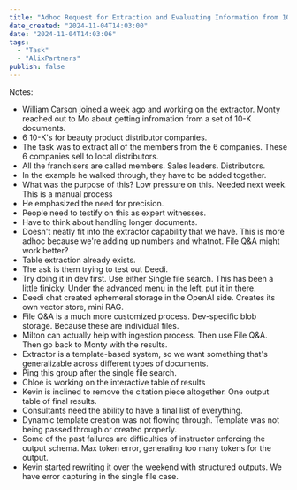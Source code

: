 ```yaml
---
title: "Adhoc Request for Extraction and Evaluating Information from 10-K Documents"
date_created: "2024-11-04T14:03:00"
date: "2024-11-04T14:03:06"
tags:
  - "Task"
  - "AlixPartners"
publish: false
---
```


Notes:
  - William Carson joined a week ago and working on the extractor. Monty reached out to Mo about getting infromation from a set of 10-K documents.
  - 6 10-K's for beauty product distributor companies. 
  - The task was to extract all of the members from the 6 companies. These 6 companies sell to local distributors.
  - All the franchisers are called members. Sales leaders. Distributors.
  - In the example he walked through, they have to be added together.
  - What was the purpose of this? Low pressure on this. Needed next week. This is a manual process
  - He emphasized the need for precision.
  - People need to testify on this as expert witnesses.
  - Have to think about handling longer documents.
  - Doesn't neatly fit into the extractor capability that we have. This is more adhoc because we're adding up numbers and whatnot. File Q&A might work better?
  - Table extraction already exists.
  - The ask is them trying to test out Deedi.
  - Try doing it in dev first. Use either Single file search. This has been a little finicky. Under the advanced menu in the left, put it in there.
  - Deedi chat created ephemeral storage in the OpenAI side. Creates its own vector store, mini RAG.
  - File Q&A is a much more customized process. Dev-specific blob storage. Because these are individual files.
  - Milton can actually help with ingestion process. Then use File Q&A. Then go back to Monty with the results.
  - Extractor is a template-based system, so we want something that's generalizable across different types of documents.
  - Ping this group after the single file search.
  - Chloe is working on the interactive table of results
  - Kevin is inclined to remove the citation piece altogether. One output table of final results.
  - Consultants need the ability to have a final list of everything.
  - Dynamic template creation was not flowing through. Template was not being passed through or created properly.
  - Some of the past failures are difficulties of instructor enforcing the output schema. Max token error, generating too many tokens for the output.
  - Kevin started rewriting it over the weekend with structured outputs. We have error capturing in the single file case. 
